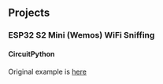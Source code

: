 ## Projects

### ESP32 S2 Mini (Wemos) WiFi Sniffing

#### CircuitPython

Original example is [here](https://gist.github.com/anecdata/27aca4a8c8d87a4b3f43d3ee21f90818)

